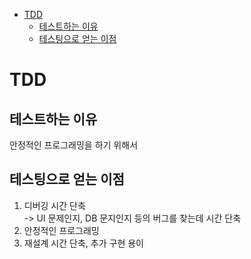 <!-- TOC -->

- [TDD](#tdd)
  - [테스트하는 이유](#%ED%85%8C%EC%8A%A4%ED%8A%B8%ED%95%98%EB%8A%94-%EC%9D%B4%EC%9C%A0)
  - [테스팅으로 얻는 이점](#%ED%85%8C%EC%8A%A4%ED%8C%85%EC%9C%BC%EB%A1%9C-%EC%96%BB%EB%8A%94-%EC%9D%B4%EC%A0%90)

<!-- /TOC -->

# TDD

## 테스트하는 이유
안정적인 프로그래밍을 하기 위해서

## 테스팅으로 얻는 이점
1. 디버깅 시간 단축  
  -> UI 문제인지, DB 문지인지 등의 버그를 찾는데 시간 단축
2. 안정적인 프로그래밍
3. 재설계 시간 단축, 추가 구현 용이